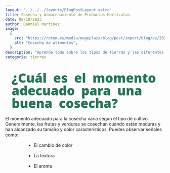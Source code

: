 ```yaml
---
layout: "../../../layouts/BlogPostLayout.astro"
title: Cosecha y Almacenamiento de Productos Hortícolas
date: 08/10/2023
author: Danniel Martinez
image:
  {
    src: "https://rotom.es/media/mageplaza/blog/post/import/blog/es/2020/08/cuidar-los-cultivos-con-carros-logisticos-contenedores-y-otras-soluciones-agricolas/cuidar-los-cultivos-con-carros-logisticos-contenedores-y-otras-soluciones-agricolas-2.jpg",
    alt: "Cosecha de alimentos",
  }
description: "Aprende todo sobre los tipos de tierras y las diferentes cosas que puedes realizar con cada una de ellas"
categoria: tierras
---
```



<h1 class="post-title">¿Cuál es el momento adecuado para una buena cosecha?</h1>
El momento adecuado para la cosecha varía según el tipo de cultivo. Generalmente, las frutas y verduras se cosechan
cuando están maduras y han alcanzado su tamaño y color característicos. Puedes observar señales como:

<div class="list-container">

- El cambio de color
- La textura
- El aroma

</div>





<style>

  iframe {
    width: 100%;
    height: 420px;
  }


  .post-title{
    font-family: "Open Sans", sans-serif;
    font-size:  40px;
    font-weight: 900;
    color: #247555;
    padding: 10px;
    margin: 10px;
    line-height: 100%;
    word-spacing: 10px;

  }

  .post-sub-title {
    font-family: "Open Sans", sans-serif;
    font-size:  30px;
    font-weight: 500;
    color: #247555;
    margin: 5px;
    line-height: 100%;
    word-spacing: 10px;
    font-weight: 700;

  }

  .post-mini-title {
    font-family: "Open Sans", sans-serif;
    font-size:  20px;
    font-weight: 500;
    color: #247555;
    margin: 5px;
    line-height: 100%;
    word-spacing: 10px;
    font-weight: 700;
  }


  .list-container > ul {
    list-style: disc;
    margin: 1rem 10%;
  }

  .list-container > ul > li {
    margin: 1rem;
  }

  .list-container > li {
    margin: 10px;

  }

</style>
